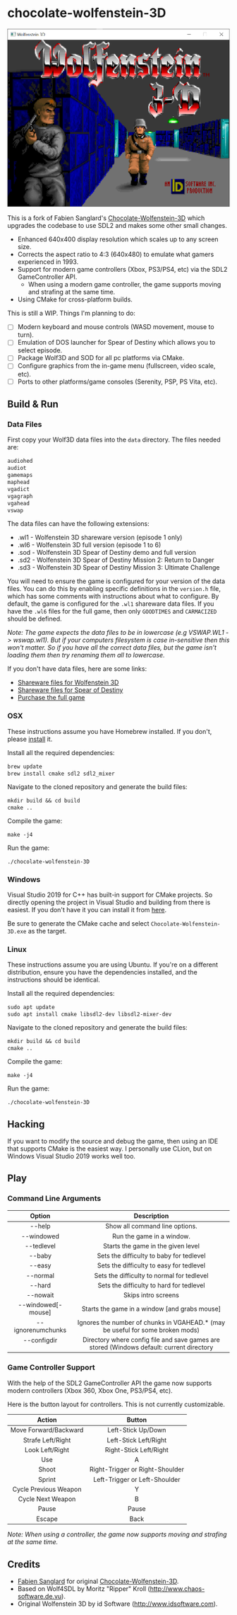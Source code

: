 chocolate-wolfenstein-3D
========================

![alt tag](screenshots/preview.png)

This is a fork of Fabien Sanglard's [Chocolate-Wolfenstein-3D](https://github.com/fabiensanglard/Chocolate-Wolfenstein-3D) which upgrades the codebase to use SDL2 and makes some
other small changes.

* Enhanced 640x400 display resolution which scales up to any screen size.
* Corrects the aspect ratio to 4:3 (640x480) to emulate what gamers experienced in 1993.
* Support for modern game controllers (Xbox, PS3/PS4, etc) via the SDL2 GameController API.
    * When using a modern game controller, the game supports moving and strafing at the same time.
* Using CMake for cross-platform builds.

This is still a WIP. Things I'm planning to do:
- [ ] Modern keyboard and mouse controls (WASD movement, mouse to turn).
- [ ] Emulation of DOS launcher for Spear of Destiny which allows you to select episode.
- [ ] Package Wolf3D and SOD for all pc platforms via CMake.
- [ ] Configure graphics from the in-game menu (fullscreen, video scale, etc).
- [ ] Ports to other platforms/game consoles (Serenity, PSP, PS Vita, etc).

## Build & Run

### Data Files

First copy your Wolf3D data files into the `data` directory. The files needed are:

```
audiohed
audiot
gamemaps
maphead
vgadict
vgagraph
vgahead
vswap
```

The data files can have the following extensions:

* .wl1 - Wolfenstein 3D shareware version (episode 1 only)
* .wl6 - Wolfenstein 3D full version (episode 1 to 6)
* .sod - Wolfenstein 3D Spear of Destiny demo and full version
* .sd2 - Wolfenstein 3D Spear of Destiny Mission 2: Return to Danger
* .sd3 - Wolfenstein 3D Spear of Destiny Mission 3: Ultimate Challenge

You will need to ensure the game is configured for your version of the data files. You can do this by enabling specific
definitions in the `version.h` file, which has some comments with instructions about what to configure. By default, the
game is configured for the `.wl1` shareware data files. If you have the `.wl6` files for the full game, then only
`GOODTIMES` and `CARMACIZED` should be defined.

*Note: The game expects the data files to be in lowercase (e.g VSWAP.WL1 -> wswap.wl1). But if your computers filesystem is case
in-sensitive then this won't matter. So if you have all the correct data files, but the game isn't loading them then try
renaming them all to lowercase.*

If you don't have data files, here are some links:
* [Shareware files for Wolfenstein 3D](http://maniacsvault.net/ecwolf/files/shareware/wolf3d14.zip)
* [Shareware files for Spear of Destiny](http://maniacsvault.net/ecwolf/files/shareware/soddemo.zip)
* [Purchase the full game](https://www.gog.com/game/wolfenstein_3d_and_spear_of_destiny?pp=979014556ab8cdd13048702896fb99fcc40fe793)

### OSX

These instructions assume you have Homebrew installed. If you don't, please [install](https://brew.sh/) it.

Install all the required dependencies:

```shell
brew update
brew install cmake sdl2 sdl2_mixer
```

Navigate to the cloned repository and generate the build files:

```shell
mkdir build && cd build
cmake ..
```

Compile the game:

```shell
make -j4
```

Run the game:

```shell
./chocolate-wolfenstein-3D
```

### Windows

Visual Studio 2019 for C++ has built-in support for CMake projects. So directly opening the project in Visual Studio
and building from there is easiest. If you don't have it you can install it from [here](https://visualstudio.microsoft.com/vs/).

Be sure to generate the CMake cache and select `Chocolate-Wolfenstein-3D.exe` as the target.

### Linux

These instructions assume you are using Ubuntu. If you're on a different distribution, ensure you have the 
dependencies installed, and the instructions should be identical.

Install all the required dependencies:

```shell
sudo apt update
sudo apt install cmake libsdl2-dev libsdl2-mixer-dev
```

Navigate to the cloned repository and generate the build files:

```shell
mkdir build && cd build
cmake ..
```

Compile the game:

```shell
make -j4
```

Run the game:

```shell
./chocolate-wolfenstein-3D
```

## Hacking

If you want to modify the source and debug the game, then using an IDE that supports CMake is the easiest way.
I personally use CLion, but on Windows Visual Studio 2019 works well too.

## Play

### Command Line Arguments

**Option**|**Description**
:-----:|:-----:
--help|Show all command line options.
--windowed|Run the game in a window.
--tedlevel <level>|Starts the game in the given level
--baby|Sets the difficulty to baby for tedlevel
--easy|Sets the difficulty to easy for tedlevel
--normal|Sets the difficulty to normal for tedlevel
--hard|Sets the difficulty to hard for tedlevel
--nowait|Skips intro screens
--windowed[-mouse]|Starts the game in a window [and grabs mouse]
--ignorenumchunks|Ignores the number of chunks in VGAHEAD.* (may be useful for some broken mods)
--configdir <dir>|Directory where config file and save games are stored (Windows default: current directory

### Game Controller Support

With the help of the SDL2 GameController API the game now supports modern controllers (Xbox 360, Xbox One, PS3/PS4, etc).

Here is the button layout for controllers. This is not currently customizable.

**Action**|**Button**
:-----:|:-----:
Move Forward/Backward|Left-Stick Up/Down
Strafe Left/Right|Left-Stick Left/Right
Look Left/Right|Right-Stick Left/Right
Use|A
Shoot|Right-Trigger or Right-Shoulder
Sprint|Left-Trigger or Left-Shoulder
Cycle Previous Weapon|Y
Cycle Next Weapon|B
Pause|Pause
Escape|Back

*Note: When using a controller, the game now supports moving and strafing at the same time.*

## Credits

* [Fabien Sanglard](https://fabiensanglard.net/) for original [Chocolate-Wolfenstein-3D](https://github.com/fabiensanglard/Chocolate-Wolfenstein-3D).
* Based on Wolf4SDL by Moritz "Ripper" Kroll (http://www.chaos-software.de.vu).
* Original Wolfenstein 3D by id Software (http://www.idsoftware.com).
